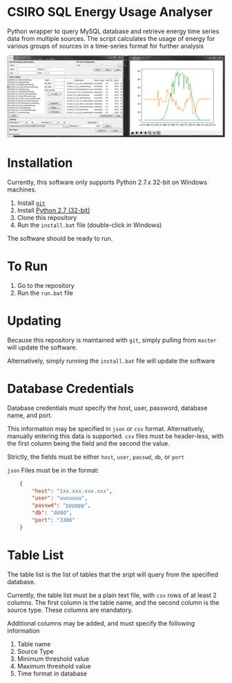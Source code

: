 # CSIRO SQL Energy Usage Analyser
Python wrapper to query MySQL database and retrieve energy time series data from multiple sources.
The script calculates the usage of energy for various groups of sources in a time-series format for further analysis

![Example](./example.png)

# Installation

Currently, this software only supports Python 2.7.x 32-bit on Windows machines.

1. Install [`git`](https://git-for-windows.github.io/)
2. Install [Python 2.7 (32-bit)](https://www.python.org/downloads/windows/)
3. Clone this repository
4. Run the `install.bat` file (double-click in Windows)

The software should be ready to run.

# To Run

1. Go to the repository
2. Run the `run.bat` file

# Updating

Because this repository is maintained with `git`, simply pulling from `master` will update
the software.

Alternatively, simply running the `install.bat` file will update the software

# Database Credentials

Database credentials must specify the host, user, password, database name, and port.

This information may be specified in `json` or `csv` format. Alternatively, manually entering this data is supported. `csv` files must be header-less, with the first column being the field and the second the value.

Strictly, the fields must be either `host`, `user`, `passwd`, `db`, or `port`

`json` Files must be in the format:

```json
    {
        "host": "1xx.xxx.xxx.xxx",
        "user": "uuuuuuu",
        "passwd": "pppppp",
        "db": "dddd",
        "port": "3306"
    }
```

# Table List
The table list is the list of tables that the sript will query from the specified database.

Currently, the table list must be a plain text file, with `csv` rows of at least 2 columns. The first column is the table name, and the second column is the source type. These columns are mandatory.

Additional columns may be added, and must specify the following information

1. Table name
2. Source Type
3. Minimum threshold value
4. Maximum threshold value
5. Time format in database
